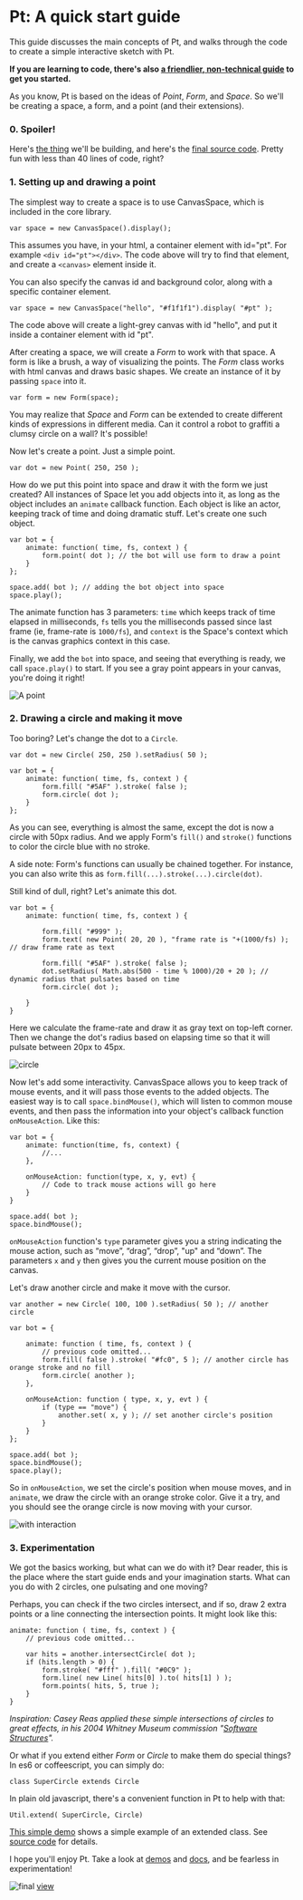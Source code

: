 # Pt: A quick start guide

This guide discusses the main concepts of Pt, and walks through the code to create a simple interactive sketch with Pt.

**If you are learning to code,
there's also [a friendlier, non-technical guide](https://medium.com/@williamngan/758f2e082da5) to get you started.**

As you know, Pt is based on the ideas of *Point*, *Form*, and *Space*. So we'll be creating a space, a form, and a point (and their extensions).

### 0. Spoiler!
Here's [the thing](http://williamngan.github.io/pt/docs/start.html) we'll be building, and here's the [final source code](https://github.com/williamngan/pt/blob/master/docs/start.html).
Pretty fun with less than 40 lines of code, right?


### 1. Setting up and drawing a point

The simplest way to create a space is to use CanvasSpace, which is included in the core library.

```language-javascript
var space = new CanvasSpace().display();
```

This assumes you have, in your html, a container element with id="pt". For example `<div id="pt"></div>`.
The code above will try to find that element, and create a `<canvas>` element inside it.

You can also specify the canvas id and background color, along with a specific container element.

```language-javascript
var space = new CanvasSpace("hello", "#f1f1f1").display( "#pt" );
```

The code above will create a light-grey canvas with id "hello", and put it inside a container element with id "pt".

After creating a space, we will create a *Form* to work with that space. A form is like a brush, a way of visualizing the points.
The *Form* class works with html canvas and draws basic shapes. We create an instance of it by passing `space` into it.

```language-javascript
var form = new Form(space);
```

You may realize that *Space* and *Form* can be extended to create different kinds of expressions in different media.
Can it control a robot to graffiti a clumsy circle on a wall? It's possible!

Now let's create a point. Just a simple point.

```language-javascript
var dot = new Point( 250, 250 );
```

How do we put this point into space and draw it with the form we just created?
All instances of Space let you add objects into it, as long as the object includes an `animate` callback function.
Each object is like an actor, keeping track of time and doing dramatic stuff. Let's create one such object.

```language-javascript
var bot = {
    animate: function( time, fs, context ) {
        form.point( dot ); // the bot will use form to draw a point
    }
};

space.add( bot ); // adding the bot object into space
space.play();
```

The animate function has 3 parameters: `time` which keeps track of time elapsed in milliseconds, `fs` tells you the milliseconds passed since last frame (ie, frame-rate is `1000/fs`), and `context` is the Space's context which is the canvas graphics context in this case.

Finally, we add the `bot` into space, and seeing that everything is ready, we call `space.play()` to start. If you see a gray point appears in your canvas, you're doing it right!

![A point](./docs/images/quick-start-guide/progress1.png)

### 2. Drawing a circle and making it move

Too boring? Let's change the dot to a `Circle`.

```language-javascript
var dot = new Circle( 250, 250 ).setRadius( 50 );

var bot = {
    animate: function( time, fs, context ) {
        form.fill( "#5AF" ).stroke( false );
        form.circle( dot );
    }
};
```

As you can see, everything is almost the same, except the dot is now a circle with 50px radius. And we apply Form's `fill()` and `stroke()` functions to color the circle blue with no stroke.

A side note: Form's functions can usually be chained together. For instance, you can also write this as  `form.fill(...).stroke(...).circle(dot)`.

Still kind of dull, right? Let's animate this dot.

```language-javascript
var bot = {
    animate: function( time, fs, context ) {

        form.fill( "#999" );
        form.text( new Point( 20, 20 ), "frame rate is "+(1000/fs) ); // draw frame rate as text

        form.fill( "#5AF" ).stroke( false );
        dot.setRadius( Math.abs(500 - time % 1000)/20 + 20 ); // dynamic radius that pulsates based on time
        form.circle( dot );

    }
}

```

Here we calculate the frame-rate and draw it as gray text on top-left corner.
Then we change the dot's radius based on elapsing time so that it will pulsate between 20px to 45px.

![circle](./docs/images/quick-start-guide/progress2.png)

Now let's add some interactivity. CanvasSpace allows you to keep track of mouse events, and it will pass those events to the added objects. The easiest way is to call `space.bindMouse()`, which will listen to common mouse events, and then pass the information into your object's callback function `onMouseAction`. Like this:

```language-javascript
var bot = {
    animate: function(time, fs, context) {
        //...
    },

    onMouseAction: function(type, x, y, evt) {
        // Code to track mouse actions will go here
    }
}

space.add( bot );
space.bindMouse();
```

`onMouseAction` function's `type` parameter gives you a string indicating the mouse action, such as “move”, “drag”, “drop”, "up" and “down”. The parameters `x` and `y` then gives you the current mouse position on the canvas.

Let's draw another circle and make it move with the cursor.

```language-javascript
var another = new Circle( 100, 100 ).setRadius( 50 ); // another circle

var bot = {

    animate: function ( time, fs, context ) {
        // previous code omitted...
        form.fill( false ).stroke( "#fc0", 5 ); // another circle has orange stroke and no fill
        form.circle( another );
    },

    onMouseAction: function ( type, x, y, evt ) {
        if (type == "move") {
            another.set( x, y ); // set another circle's position
        }
    }
};

space.add( bot );
space.bindMouse();
space.play();
```

So in `onMouseAction`, we set the circle's position when mouse moves, and in `animate`, we draw the circle with an orange stroke color. Give it a try, and you should see the orange circle is now moving with your cursor.

![with interaction](./docs/images/quick-start-guide/progress3.png)

### 3. Experimentation

We got the basics working, but what can we do with it? Dear reader, this is the place where the start guide ends and your imagination starts. What can you do with 2 circles, one pulsating and one moving?

Perhaps, you can check if the two circles intersect, and if so, draw 2 extra points or a line connecting the intersection points. It might look like this:

```language-javascript
animate: function ( time, fs, context ) {
    // previous code omitted...

    var hits = another.intersectCircle( dot );
    if (hits.length > 0) {
        form.stroke( "#fff" ).fill( "#0C9" );
        form.line( new Line( hits[0] ).to( hits[1] ) );
        form.points( hits, 5, true );
    }
}
```

*Inspiration: Casey Reas applied these simple intersections of circles to great effects, in his 2004 Whitney Museum commission "[Software Structures](http://artport.whitney.org/commissions/softwarestructures/)".*

Or what if you extend either *Form* or *Circle* to make them do special things? In es6 or coffeescript, you can simply do:

```language-javascript
class SuperCircle extends Circle
```
In plain old javascript, there's a convenient function in Pt to help with that:

```language-javascript
Util.extend( SuperCircle, Circle)
```

[This simple demo](http://williamngan.github.io/pt/demo/index.html?name=space.add) shows a simple example of an extended class. See [source code](https://github.com/williamngan/pt/blob/master/demo/space.add.js) for details.

I hope you'll enjoy Pt. Take a look at [demos](http://williamngan.github.io/pt/demo/?name=color.LABtoRGB) and [docs](http://williamngan.github.io/pt/docs/), and be fearless in experimentation!

![final](./docs/images/quick-start-guide/progress5.png)
[view](http://williamngan.github.io/pt/docs/start.html)
